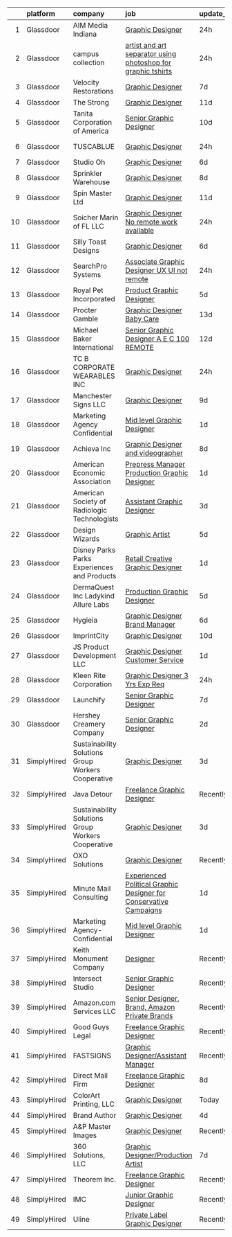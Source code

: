 

|    | platform    | company                                            | job                                                                                                                                                                                                                                                                                                                                                                                                                                                                                                                                                                                                                                                                                                                                                                                                                                                                                                                                                                                                                  | update_time   | location              |
|---:|:------------|:---------------------------------------------------|:---------------------------------------------------------------------------------------------------------------------------------------------------------------------------------------------------------------------------------------------------------------------------------------------------------------------------------------------------------------------------------------------------------------------------------------------------------------------------------------------------------------------------------------------------------------------------------------------------------------------------------------------------------------------------------------------------------------------------------------------------------------------------------------------------------------------------------------------------------------------------------------------------------------------------------------------------------------------------------------------------------------------|:--------------|:----------------------|
|  1 | Glassdoor   | AIM Media Indiana                                  | [Graphic Designer](https://www.glassdoor.com/partner/jobListing.htm?pos=123&ao=1110586&s=58&guid=000001823949deaba89831f020152eb9&src=GD_JOB_AD&t=SR&vt=w&ea=1&cs=1_332c82db&cb=1658818519098&jobListingId=1008027573218&cpc=98EC36F1896D89DA&jrtk=3-0-1g8skjnmeg2on801-1g8skjnn8ih67800-0b3412ce7c533489--6NYlbfkN0ABAuF8HT15LiRUEHlpXypgZkU7YtdmYNDPTRbj4pAEy3Kq1EKbAY4HjM7PnXH-5lqWwunrwPuuJ9F9IPe0amNA06WKkEa592SSeC40572MD0MVsGi35QrJlK9Pdd2cfhhHT0_nK3TfdO8nfVlEbiiMR2XNKgeelgE_lv6QToRhd2t-EHavBW9OTsfsu0A4JapT88yIoDptuBSgp0KgovzinltHVvqWYEDjMSnAJYDyuB0e96-DjJZPt4ksgpPRAgOoipLf-QxAiMiWce-AixyaU1JDSeObQ1OJyBuMEotqO67eaIla9AEkXfAJi6ty4F9z2GzEND0DkeTXph5MLS_2L94MUa5LZ_gyb86O16TOiNqOELfRC8DZC3-c6RLIK9_qT1Bbml3a9NrxEjnFLAtMRJf1IW4gCWxinFg4VlvXWFI9qkdLb2n-aDEB-f4YQIo9J1BUX4wrdK75cjCS_VKyO0jTKQNtnDk1fD0FdUCFCdMDO_vlM0SKqQOSlhFmkQnM_xh4CM_zwA%3D%3D)                                                                                                                                              | 24h           | Columbus, IN          |
|  2 | Glassdoor   | campus collection                                  | [artist and art separator using photoshop for graphic tshirts](https://www.glassdoor.com/partner/jobListing.htm?pos=125&ao=1110586&s=58&guid=000001823949deaba89831f020152eb9&src=GD_JOB_AD&t=SR&vt=w&ea=1&cs=1_664bd4f1&cb=1658818519099&jobListingId=1008028003637&cpc=82ABD2B5CEB98952&jrtk=3-0-1g8skjnmeg2on801-1g8skjnn8ih67800-d4018cb8967e7616--6NYlbfkN0D_KRozbKJx95I3LRYgbj09bqBDFeyQG4s8tCOB31p2DKR8OquZkFhYhr6JPNjHJxJXQ1nHWiNwZl0wvBNuGrht47-g3nLNPRRE3RiYdYVj_HHtjqeRQ5wTUEy6vBwOuqC9KdysNXeXV_TdME3z0Qcgsukj1z8Fn4wW69AHHFbK1u6jPXwXNnjLMMUeqU8_-6fqFzujJc-nc_VV6JYMFzkMlqzN9EOTW-xCGvSr6qMF5yaOdrTi6KmdHwEeqJwZVkwq2qRLaxWyCjDIKzBz4Vg61A42qAYfvGRcgK401AnupWBip2ss4Ju6QyGIj8e0Fpwp7fQo7cYqSmKeuB8mjtMDD7J6WkcyyszSbsD3LrrLmI05beF-eFoexmS3qsV3TuUNvNckLyo6JG5mQ1OV6MIoCOD4qHrtTemXXcF6i1JOX4EQFHtUo43_PQhzykRe0AvMR-W_VpWu3BpfF_BDbXivq8kgt2tRAFdLfN8ITbrZZe1W2L1XZ_aUg_C6CO66ZO1YFWuG5qpzwA%3D%3D)                                                                                                  | 24h           | Tuscaloosa, AL        |
|  3 | Glassdoor   | Velocity Restorations                              | [Graphic Designer](https://www.glassdoor.com/partner/jobListing.htm?pos=117&ao=1110586&s=58&guid=000001823949deaba89831f020152eb9&src=GD_JOB_AD&t=SR&vt=w&ea=1&cs=1_781d4e53&cb=1658818519097&jobListingId=1008013188084&cpc=70E6D4E49C80165A&jrtk=3-0-1g8skjnmeg2on801-1g8skjnn8ih67800-718879dd498138ae--6NYlbfkN0AN77IQYG4qNB0SF0w9dx5AeT6p643ab1gAjaH6HGqssSTiJOziOUFQx-rkxQ2Qw5ZqiSzp86OiE4exoQJyMO2XAhdwGS-oqOCs2Pc9WhbFBAFnax7egHdK2Ha3IMrKVKM9fone8Cqh9ipemaNtng3ZfSxjancQh_XMC3MbpMmbdAtvXX8pZwUythVfsb4jJZ9c8ZAbfFfZLH4r5xigsyv_qSlWLk8SpMjfJUDbsw3SltJlqT0R1JzCp1Asakw48UCd18jCove0RTT6GH7ihuS1UjdApflMNJ9_S3T7emr5g18lYknZm4eIBihE28W9fsNBWRlqxpxHaJbNc0nQAz_lX8C9wPvV9jJ9SYFuuNXwJwxVt272FIGj5w1RykZkbN87-WKQrqD5FFGloFa091jnCBVzDSvZtQZlvm48eVRG2rVDo0acj8rd2BSIr9_fF7OsyR5XqBLWzl4KpCcW3MFIMvZBC9yEQhThKQ_GPJywS4nl5_2qdBtT28wV5sAmDet2W9ZZR1TMgy4DJoET0E0t8qzY_nMk0amVOnQLHGN8U7nO9wvXOK-75nsJ47xACV8oO4uJ-NKtfr9SwQbchyx3JLvJ6bWvpHn-nT7S9S4urw%3D%3D)                                              | 7d            | Cantonment, FL        |
|  4 | Glassdoor   | The Strong                                         | [Graphic Designer](https://www.glassdoor.com/partner/jobListing.htm?pos=115&ao=1110586&s=58&guid=000001823949deaba89831f020152eb9&src=GD_JOB_AD&t=SR&vt=w&cs=1_06bb4653&cb=1658818519097&jobListingId=1008006418414&cpc=D7FE8E303655E3F3&jrtk=3-0-1g8skjnmeg2on801-1g8skjnn8ih67800-c010703067dc7c2d--6NYlbfkN0Ahws8kNGmOiLWgauuIziZMRXqfCHQUTTrt6W5dAUkkNd3GnTeS2Y2_3uk8UkBc7BTBSIDhSoQqZgL2YWkou6OS7YcwRvMGY1ZHffOHjBK6xHzvCb-RUwzA-v-NS8LY9EDZb3dEvN4asu_JlHuSWnfMhrJbs6xgvYPvB8pYG0fAIP4AxSi-ZVwJX9cWpEKtrbAkBOBPVJeuMESBLUi1KPP23gzZ7lF74sKQT8YlYCCAQoXFRQP_Gwv2oRwLKJDoKHnYF-nkF3tn_HsTY294_tExLZmRKGbnvwv0MMzR7Iua2TOJl8DBm5CvSaEz3yxrcs4o3uuxqVd_DAMPDdxDHjfgYtReYZfk9IU8Ql3_3_uoacub0zyBfRtXj00n6yZbp2et2t8A4Yyzgp-8b57pm52NxiMiBwObEQQe8WVxQAhO785KXsheObsOpYikb_vIBeJguwwdrtI-QvnlKVSIOttt17NT3A500H-N2Q_MULOjco96zFKM5kLkJz4Qiohizh7SE80mjYk5xqCk7hWQ_xVlzjXZtS6OszxHtRXjWh4Ov2g-amoC19IlhUr-Sx0Cdv85l9taBbJEFyeMVd9DqhBGOFoYP2jnwK2MvSgjjFAsKf4sPrUo4pOhjepbZFtDE2T62v-GOsLTVw%3D%3D)                   | 11d           | Rochester, NY         |
|  5 | Glassdoor   | Tanita Corporation of America                      | [Senior Graphic Designer](https://www.glassdoor.com/partner/jobListing.htm?pos=118&ao=1110586&s=58&guid=000001823949deaba89831f020152eb9&src=GD_JOB_AD&t=SR&vt=w&ea=1&cs=1_6541c246&cb=1658818519098&jobListingId=1008008662771&cpc=F2E91DB1AE7076E1&jrtk=3-0-1g8skjnmeg2on801-1g8skjnn8ih67800-674f40f1d29e67f4--6NYlbfkN0Br_TK8j6JaD-QQfsL_934P_c1Ne1AjIrIowKbeDvU6FvU_T-Wr6l-jQp8DOAZoETeOMK1Or8MCHwEqOvm0Ovvh-3yp3dcZtJP4vS22On_tYXEfKg1sb9_9FcQTQ2l3p4Oj_P9sIKoPYP_8Xgrqu91Gd0YQpYxIRsHYdGPLomAy3Ju-L_3yIF0TUmO0ryu2VDIN42laKlQMpmvh9Ue2XFtYQx_Cek_FC0Pe7MtFvkbqO9SO7H-eWFV8gb5s5P8TRcXc-Uuh4Vtuv93aU_fF7xgevHuiFvf26C9hQaQmXc_8s5bedgsFkCOlcUqXcTrANMNI6clNAM1K2owvn3BHx5vx1WZ9xQUwhUT7iyqeqFVLrxK_DyEQ-KbOI_rdggoujCVQXS3TJVpi-tvvXGcBrntaKXpttoSP3YjzCl43bb0NH4Z-s_OGUd7-SX7osSU0Pz1IU5Z8qmUZyJ9GffC7rvT29wOKtUyDFPHb6h9vDaaGzV7a-rwIZMry6jByLNpT9BqsDvXnE3K1YA%3D%3D)                                                                                                                                       | 10d           | Arlington Heights, IL |
|  6 | Glassdoor   | TUSCABLUE                                          | [Graphic Designer](https://www.glassdoor.com/partner/jobListing.htm?pos=114&ao=1110586&s=58&guid=000001823949deaba89831f020152eb9&src=GD_JOB_AD&t=SR&vt=w&ea=1&cs=1_fe73a498&cb=1658818519097&jobListingId=1008028100453&cpc=5F655C736EBE388B&jrtk=3-0-1g8skjnmeg2on801-1g8skjnn8ih67800-e5c06879951165c1--6NYlbfkN0D2hUNNunoiZqgpJB4pcYWTuT0L14x_nuacG0x2bQLbDLtOF_847klm6vJlpKRO5pcvk2pmwmCMzWQYi8MF0xRbp-kUg7Z6uLlk2nCLiMM7DKvzM4kcvkUFlEH2K9iQEIjhYNAQZtwjLBVjl4VlzvrEY3mhTgMaiKo5ZqqD8QnrJ8lfFKeSk5WLaw7cGe5eUh6DvXco4VmAY9P0ss7Tw8I8c4S_gCTRPKXVdxeI0StWoBghf2ifea-3vaC7o4Pm_DOHuRPAtolMVxbQggJIQNr2vWPp-oOlvg5XzllzbSMPW9nmYs5kzmyUvqm91ttDAlu-VbZRKngr87U9z7zJBiLeS-Ni1EFDExcObS6PAPT_5gSVkpU4FWJTUD2wgkajSpGa6jDKlEi49Bwkct1LkvBEoFEd8lzJE1jdm0BYR-2mV0Ou1n0xUkKVhzjfEVcY0M48FnWRhnpyYx-TYAU5y_Mwuhcd5NqFGP9RD8zZpPpdANfcLQmdtGMC-b5tylGrjHXz9G5X55ZIRg%3D%3D)                                                                                                                                              | 24h           | Tuscaloosa, AL        |
|  7 | Glassdoor   | Studio Oh                                          | [Graphic Designer](https://www.glassdoor.com/partner/jobListing.htm?pos=120&ao=1110586&s=58&guid=000001823949deaba89831f020152eb9&src=GD_JOB_AD&t=SR&vt=w&ea=1&cs=1_c7c9978f&cb=1658818519098&jobListingId=1008014763391&cpc=1CBFC3E34E2A31FF&jrtk=3-0-1g8skjnmeg2on801-1g8skjnn8ih67800-7f0a677e82384868--6NYlbfkN0AmLabXY7J6JPiiqr1lOxmFtP62cZVRFrUdLjQL4b-L8eQ7-McrdDuV3YRHJQOTQk174tc6JZEMj2QpUGftsfAO7GUij31hKg4Y7oKky-_lDOoRkdpghXACcRguC49d5mjaQVJDqGUQpRQ0YIExfbvSeERIUriCtVpel_zEhXiVTzm-3quUxj78ttm5LKc3vcihe28GXx0KseQn404ZFFfhaw3iz91GCeNVnpdIiNiOHEuu5Mm6XXhROUok42JWCh-N-8vmaWVSnmlYn9px8r0QOgFCiAd_XUFK0WfZcaDFZ5DyoUNi8_gqObCSFXtwdxXachBg3q4ZZDbUqxjWPEVsSpsmVLuO6bZ54BmPU8yGCqa2rNjsGouXYOL1D7mEcvJomOR5hwt0TtDkYzaUBLdnIyeO0l2jUB_s3rBvyPoaUklX5ZkDQvPW-lDPouYiXyy2FHoEMUM6iyZQEqqutw5WkUYqZxPL9-i4M7DmJuLtfTa5xWsIwdHx)                                                                                                                                                                          | 6d            | Irvine, CA            |
|  8 | Glassdoor   | Sprinkler Warehouse                                | [Graphic Designer](https://www.glassdoor.com/partner/jobListing.htm?pos=107&ao=1110586&s=58&guid=000001823949deaba89831f020152eb9&src=GD_JOB_AD&t=SR&vt=w&ea=1&cs=1_bee2c9d4&cb=1658818519096&jobListingId=1008010941038&cpc=B27F49C9D64D6F84&jrtk=3-0-1g8skjnmeg2on801-1g8skjnn8ih67800-8b527e633cb0915f--6NYlbfkN0DWtRa9NJfjQIs4MWRRqD4F41esfMsK79cV24t80VXfzUK_fEmIZn_-szxaf-52mC8KHqwXO1hLyco80HzwDS7Ax5czDvzm9Z1OEmr5tymsWLMS40qj4iYIuPdY5l0bZeVYrBOUL0vQ9zu0aaikd172KMykq6MmtmTml-DihTZy7dwjCrDt2O1buDl-iDRUNBIlfZnIQcFynVy4ahvvnxU_lQCEf_nWdn5yWk98XrfXdVIv-XhHtipKaG2gop9ZY-SZlBZRCfHuT9MXJnsrPw-F2HS8RSngPxF9KDZAIKGhv_31FYN_YwFQpMytS_mz6GVDDrOrxNXXUG1MAeBxgFfQ9w57wZL5NInX3TKIa2KjCFb-rDcBsm8s2oXjCpy7KpUrKb1PaptcXAuBXsnyGdccn4DglOPIBN_0AnlR1irwx83tkjjM9YaweB1hcQyTjkJttIon2w20Lix-gs001z5rIMHxm2Vs2vPtjS5FOGKf0QYAWMFxNzdCP43ZpWtmbwA%3D)                                                                                                                                                            | 8d            | Houston, TX           |
|  9 | Glassdoor   | Spin Master Ltd                                    | [Graphic Designer](https://www.glassdoor.com/partner/jobListing.htm?pos=101&ao=1110586&s=58&guid=000001823949deaba89831f020152eb9&src=GD_JOB_AD&t=SR&vt=w&cs=1_769eb528&cb=1658818519094&jobListingId=1008006194441&cpc=AD83F33F617EC596&jrtk=3-0-1g8skjnmeg2on801-1g8skjnn8ih67800-89f725ba411851a2--6NYlbfkN0BvH3A8keRzMSHNNzpo8GRtlYiokHfs7hRv1iTbqYJ_v3EUQjdtkMnPMFLtVYawuvURRB5lOsxemCJH8Wi1_kXTK54QZo0iJrly-0b7w83BQ_iviPIAJaZWw5KoUGuYM0CbHyyBaYeu5Czi1Q2-Ewp0CCpdF07W0apBDOLdTF2YLCoae4RwDvDY7-eJ3XPCuYVEuF1Ww6jpTXafAQrovMEQNLL-M6iNbmJmeOzA_SLM2t3ODZNZ1puErh_TsdSyAVDKltrDP3O_E8udiFCaCwZiED3BLRjPysu_1oqrOx0Ar59Ld_1lSwz9kbH02N7tf7QmW4r8jnEDd6KlxpFIBn7HKdeaBSmAIg3DMLViZt4Fo4LTSp79pr_CFCmauaVwEiMmzDXIEN87X6s4I88iP782_EZqp4KFqY9QLaw8SxQvdjAzoPO4IRKtLC2n1bdXt0MAH9Qw64n8zryKLuOrTXo_P7Ov7gmK_Xy4gowK2LyGdC0uzi8WsYiqGqvcOnxAo8DJiPXaceebx8Qmyqq_n38poeU7_9H6ttbnnDkn0XQhWIkhb34EJGqeJ06P3LCyN49tfYvbKcAFzBvKC-S6RPPAIWzXFtSDvaDpPaQAX85crdOkVQFyRIzZQlrqtvLKfC6ygJavDDoK8AQ9JItUJ0ZADbitOrc9uBE%3D) | 11d           | New York, NY          |
| 10 | Glassdoor   | Soicher Marin of FL  LLC                           | [Graphic Designer  No remote work available ](https://www.glassdoor.com/partner/jobListing.htm?pos=116&ao=1110586&s=58&guid=000001823949deaba89831f020152eb9&src=GD_JOB_AD&t=SR&vt=w&ea=1&cs=1_421118d9&cb=1658818519097&jobListingId=1008028394298&cpc=87034903B3AB482B&jrtk=3-0-1g8skjnmeg2on801-1g8skjnn8ih67800-d57826b93183f45f--6NYlbfkN0CQJhSYVfaOjZRjFidUvE2uspgRp7J9njsXAxidIJ3FLN0C2OJjFyc9qktwYrUJLF70lyxgnDlep5zibDOTOZnxJLNUqecRdrQNexVQdh_7wY3wwDpt3YLHEG4NOKuKKT2SabITMBDQor6drkNYRrXA6Clw28e_Ai3q-ImX-MB9I23gSK1WDGImJKeoWlmmtWAfjBbcz-TyY3wXYNhhqvd6fqdtSSQMXULHxhVL2sBV31KW8V-Lcrsa_EhEfUZCLMKBp5zC7a37taggC66Mvk-r-7l7x3y3FMW_u5Y6Tksqj0ubVBpCZwthknGJ4XhKTxeBRAVxoHcFelSgDRi1eqUFExNFK9VziPz2XMq7Ga9mTh2Q1ow3jMMBpeIZ4LupI-Hu2epkNKvM6_C76RfOg3xZUEd1BeMSlID0Arh9595T6IaWuZ3LgjU7WWn9TEvPgwL4wMEZNIjQz4CS1BRs_7fFWSUsH3SQ-nji4kGt961CbRosorPmERxBGQfMvpcSlRf-bxyVShoBgA%3D%3D)                                                                                                                   | 24h           | Bradenton, FL         |
| 11 | Glassdoor   | Silly Toast Designs                                | [Graphic Designer](https://www.glassdoor.com/partner/jobListing.htm?pos=119&ao=1110586&s=58&guid=000001823949deaba89831f020152eb9&src=GD_JOB_AD&t=SR&vt=w&ea=1&cs=1_552d9423&cb=1658818519098&jobListingId=1008015411905&cpc=D39918EEEC7506B0&jrtk=3-0-1g8skjnmeg2on801-1g8skjnn8ih67800-1b0564d68a60201e--6NYlbfkN0DsBOlmEAMqZtav1V1WKZO3RUElpafjggtWvxyDQ3xFSifppBEtoJtm6FCYdyZC9TlDb7PYDUWT3YIIDYZjVBRtRs5PMjFfL4cR-lX7zPCxF5bLabKD9i12CiMN-BKsqG0TKTj1yUrtgrtLwi0Fcio0bcp5Hw3JpkO09jqur2GcBGHnj8Suu-dn8SvsopDbOn14K6Xlw2XkC1a4-DHbKelzO2-6wn4Y9en7q-YfUYtnpm5khxJicm-Qm14BAkZ9J6_QQuFB6IdUwSOJdpG9A7EAC7sjefDtIcHXL0GmGw91zHWbHIXyLj1PmPWqBFEYUiP6fKhSNMesh6220xkEcgifpiPZUmLVkjTC1pS2ig1aFHwKrcpewQPVifi_ddZQ78D7y5p7JAxk7x15reF6rjC3bw7UZOUj0qyWVdpX_CHu46neoFGmefRYob21C3IA72whbA6RQdX6QJ6Xf0a4lXSwVapcjDvFrQXAVRhls5y_eSe9A4MdDu4iBanrH9qxJyY%3D)                                                                                                                                                            | 6d            | Greenville, WI        |
| 12 | Glassdoor   | SearchPro Systems                                  | [Associate Graphic Designer UX   UI  not remote ](https://www.glassdoor.com/partner/jobListing.htm?pos=110&ao=1110586&s=58&guid=000001823949deaba89831f020152eb9&src=GD_JOB_AD&t=SR&vt=w&ea=1&cs=1_051282c5&cb=1658818519096&jobListingId=1008028720009&cpc=2BB1DA37F6D80771&jrtk=3-0-1g8skjnmeg2on801-1g8skjnn8ih67800-94a861cca04ca9d6--6NYlbfkN0BywnJtgUhyVrzYrR77rHNUdIT9u5yxXZbdgWBt5g5sCBSi88cBpHMe14fJxK9MYazYBjrgvfcBlD-oHDBtjJSvrxTKz4447gedthALRir3b8gluGe6vLqdyHcA7c_DKs0c7p7qtPj11iuNKqwMH5Q2N6GsagBD2wt4uaIWo2RCD5YKU8Cox8VFSrLJ7pmpD7f8e_P33O2SBURmFlhxLiSvQy7T27BMbFlTMifSAvrSDkSPsje1PJ3FTGLmhDtQ2dfsVmryHN9o1oxjDq7hWB3hupGn-RmcyK28zQ_MC38H64zQ_n0QOqIR5-cI2-Z_arjG-Nck7dHaL_kBcdB4fbkSrGpqc_zxEk2-7Sr3jnhQoztNwPCrv-qkvvzTr2p9kGbLMqPprOYViuZL5tizXbn0-QY5opDRGyIg27r_dRFLccUEL1jqJA8KWtmpEI4wlB-0m0p4ySnKdd_xQrU6FeGS8W-uUDCwZ6GApvhDqcmAO05oa5sDQbcf5GxI49MrJswunBx0ndH-eUUHVMAiUf_n)                                                                                                           | 24h           | Nashua, NH            |
| 13 | Glassdoor   | Royal Pet Incorporated                             | [Product   Graphic Designer](https://www.glassdoor.com/partner/jobListing.htm?pos=121&ao=1110586&s=58&guid=000001823949deaba89831f020152eb9&src=GD_JOB_AD&t=SR&vt=w&ea=1&cs=1_26a697d8&cb=1658818519098&jobListingId=1008017249555&cpc=D24EE3D704DEE7AC&jrtk=3-0-1g8skjnmeg2on801-1g8skjnn8ih67800-15276c46dba5b718--6NYlbfkN0D0ZqxdZg2TwcIemQ4yr89eGinLCR7bn2QHXosobzuZIHndTq0DHpIG9qUZW2MXIn0pRvJ1kp0T4u8c-JJuz8rqbdKpNehGxzsVdwbCF8rU45XFo4Motd4zt1jh-wgwDW47wi--9YW8xfvbyyMV-U_Z87jHXm6DdaZrg22m1naCSqmKHhodu8VXvcKtUFFOCaCz9nohv1YurYqqwuAu4XAcsC37mvRJ8vfowyOYLeFKTcks-wBgVUCL80baDFNHVsoBsyw_-LRlR8TFxVwnKzcPDq31J_7kr6FkFTfIcQJ8xfoDl5u9OwngBQ3bp1ABEWbOFSKDBSwsxHRl0JUjgm5kS-dW1d_2JZuN5sdlVnchlttTUSzLRkx0bIBtWlXHIg4cqGj2259tNatLGAQfeSVIH1HCwDmwisgA3GHEcZtOn_H3R2ehBXaBSq9wXR0s0FtdcF_LgdJev2DQ45Sz6k1_yAmWgdj0_pTz7aXNEpgeiDLvUsaoigS756ctXayPmBrM5C4qCSbDJQ%3D%3D)                                                                                                                                    | 5d            | Hastings, MN          |
| 14 | Glassdoor   | Procter   Gamble                                   | [Graphic Designer   Baby Care](https://www.glassdoor.com/partner/jobListing.htm?pos=129&ao=1110586&s=58&guid=000001823949deaba89831f020152eb9&src=GD_JOB_AD&t=SR&vt=w&cs=1_17361798&cb=1658818519099&jobListingId=1007999872401&cpc=F0881FB4B112A732&jrtk=3-0-1g8skjnmeg2on801-1g8skjnn8ih67800-5f90544a953fee94--6NYlbfkN0B33zOFN8GLzgQsRxgvJtNYlcIUZ-r8_DOeeUSief12Qz55-o9dfT9UdE9sGCjMKqC_S2hf9v2i5E1YDgbxkLYuCwXFQpFHZDuULismFLY1BMfCMd-GYSNomb5Chz8T6iLNjj44dnBnObwwxx_WtCP97GMRLrbWct0Dzg9BRf2bybyuWPBkKxP7A-oQjVluWkeuY5MIFigNkVXM3Sa5cG1y1y6JK2yRMMdYIBceOsY6gmwP06zIhZ-AhuIN2F_wqAFH7gkJCz0bJJAPm_w2onkh0shAE7Jow2fwIZJJomQwubs8lYXggPAH4fIrDHCgnUDf4fZilLcfbqzKFr-vn2tFye1nHOCdSbSgMhU-viFYGmX8tUM_oI3N41ZSrtnivwpQS--E-L19uydEpApZfUtFELt42IMXKhwJ-OBDDEB_L9AsbHU-N8waJbDLJioZ5_1bzTNz1iFXymyxAkqJSxDhIbH6gPqJoCZGgaVLWgthTkW9-KSzgArsHhONNF3LMzW7faEG8IvPa3gYVNI3kD4CLQtRVFrxQ9-lvGqhFD798A%3D%3D)                                                                                                       | 13d           | Cincinnati, OH        |
| 15 | Glassdoor   | Michael Baker International                        | [Senior Graphic Designer   A E C   100  REMOTE](https://www.glassdoor.com/partner/jobListing.htm?pos=111&ao=1110586&s=58&guid=000001823949deaba89831f020152eb9&src=GD_JOB_AD&t=SR&vt=w&cs=1_54bc023a&cb=1658818519096&jobListingId=1008003647290&cpc=18C9CE28155C17C5&jrtk=3-0-1g8skjnmeg2on801-1g8skjnn8ih67800-fe1c8db2364e4908--6NYlbfkN0Bw6-PCJRpRXGAWvRKjRGO12LLkIPLF8Mel29qcmNmjc051Zg1Fu4MVlztxQQQgvSO0mu882ydATROMRq3nK6p594UDNxCN2h3MVWR62BZ1eKVqsk8te5xY6a_fqJprPSnWNCe80mmwmlxLAE5fLxpkG5L1f4qFXUWS4f86M4Q0pgDMJqTl43yrHHWfBYfQ1iQvYWZJFMYrKqIPCjxhJNlq6YDxnRehPQF-fUw52EeS14542oiVUI0J74ZmYA7EEbJ1GJHkyrnA5MzUswbot1CrSo-vRObq6zrQh3640JzKBavuawLjEv30cwOe7BXztFVFJ8vYfuSogLWzwbNZJEpUT-jYnjnS6PdA50iC_ymFLGi5WiMuvf1U78261-smWy8ouaDedd_Du0zgt0WIZhihLzGlBYo3v-nx8Vb-6KrLaq7r_Rpg54NbkMEtA7fXC8OBFnIWZI6waYrkjPCpOcXP2lNTVFn0fc-HFcLgX5-B-UpYtEc6vtBbionsZFSlKLuu8iwPB9tSzjo5i4PpqXx6)                                                                                                                  | 12d           | Los Angeles, CA       |
| 16 | Glassdoor   | TC B CORPORATE WEARABLES  INC                      | [Graphic Designer](https://www.glassdoor.com/partner/jobListing.htm?pos=113&ao=1110586&s=58&guid=000001823949deaba89831f020152eb9&src=GD_JOB_AD&t=SR&vt=w&ea=1&cs=1_0d426fdb&cb=1658818519097&jobListingId=1008028505399&cpc=DFCAFF9DFE7B86C3&jrtk=3-0-1g8skjnmeg2on801-1g8skjnn8ih67800-6b865a7edb9a67d1--6NYlbfkN0AY4guaBc_odNxnJHTncvfwFu86WvDwtbc_K-gSZc1x5K7wdWHYCJnRVcwMbk5MNrrguujG-Zi4-Xtt8C0Bl_VwzQINPiZaKYyos68l64hhMY7hzpzSvDL02nOTtDUZpjpLq_HZs9tC9kJnlBrVYn8q7MUiN9n1uqi6k1lZ88pWXlJ272tEDkk_vVS1VXmQEqBllIGU2HdollriV13qMBp000oAKQPPSjykuhim5D3Mceu5YfxTNJA9Nwths4d7fA4FCH1CC52WV4HJIP1MObqFh3gnSY7GOSAkr1xlgkY0HX5H8pir5tYX-tgXgFfsDbi8fo7Pia-Fq6-DgYWi0zqqbMRp_qfm0ZR7RT63BcpgNjD6TBSuvbul5_V2xxPkr48VfkqXFC1UlH6gObwNA4hkYBYXNalzZOF2xlL12DQN6JjyUyjfNKjbKzT3MKkDLnlYu8zbinydpJvaFq6G-A72R_h6FWFTfJi-c0hr5lg7l3PFWYZVkhTnO01Q7tRyqFOLsXLDeQU4pw%3D%3D)                                                                                                                                              | 24h           | Perry, IA             |
| 17 | Glassdoor   | Manchester Signs  LLC                              | [Graphic Designer](https://www.glassdoor.com/partner/jobListing.htm?pos=108&ao=1110586&s=58&guid=000001823949deaba89831f020152eb9&src=GD_JOB_AD&t=SR&vt=w&ea=1&cs=1_e2a7eca4&cb=1658818519096&jobListingId=1008009830033&cpc=B6E9EE473EF69035&jrtk=3-0-1g8skjnmeg2on801-1g8skjnn8ih67800-a971d59d8c453ec2--6NYlbfkN0AtR68e5gWpPxoovZgA7Udo-dcymoK0NpHFMpIgh7LYz1VY5fzotQ-fS9bC3IBKU90vyXBnCKn0CleKfqM7x7_8fwaqrMciLISt5bdizUGABiyYh41-uNZtUyAJwM422MHaLdYwyoxnGc2O-nxvo6WsvriTnft4iwkjeD-56X7lLnAhmlLJdxgEuRiPQSOIhdEklwl_a2MI1_laxywQPSKQqz9ey2qcQqzC21M5lbajbTErsNO70EQFbc6J1ljH6eheoN0Ng7y0CTFbYDm0wHX4meQkF9SyRXUnwyUA7hyoHQokbKVodusiHxzXGh1L18B7dow7PUms-YtBjMVrWFsFg34H-I-KwUuWf-JU1o_-3A2IbcwkyKOYMLfMf7SpGDtG_j3tK_vUbmN64ZqSK-SRUyN-CyIM1L2eiJzZt-AU0sFbJk_PhPuWF3Jk8IkKf_bJcKhnP3BHViIH3_1RX1cY9MmE1xeiG2bWOQai1i4hT7bTs83qaUr-4tlajFf_XZg%3D)                                                                                                                                                            | 9d            | Manchester, IA        |
| 18 | Glassdoor   | Marketing Agency  Confidential                     | [Mid level Graphic Designer](https://www.glassdoor.com/partner/jobListing.htm?pos=103&ao=1110586&s=58&guid=000001823949deaba89831f020152eb9&src=GD_JOB_AD&t=SR&vt=w&ea=1&cs=1_ddba5567&cb=1658818519095&jobListingId=1008026387659&cpc=C891152315FA1AD8&jrtk=3-0-1g8skjnmeg2on801-1g8skjnn8ih67800-92f3c6bcbfc92eb1--6NYlbfkN0BJkacNSbWBiLz2dTxLumIye4334mUl-jT8C5A-U4V6cKiR9FX_euzTB3h5o3Hh8d3-iemvNn-RU2RDknK48BiQOVIG8fyFeemObICDNt_1Snc7zD9i0WgyNGhEXtzqW2ZNnGSZ8y4TdBTSAM5ut-BDKtPmH6GJQg8It5wgHd1f4WebT4eB62OM1PVKPsubeWa4GY64Cvs15XpJ6KkOXV4fdhwv5GQJsjp9NIoKF-buZjr0lcW11tTa6RcZWC9CnJUJ0SLJv2vLj0-9dC-FoM-JOMj9geUZm4t_h56PXnRmISU7veked9yDW65qFAK-NDCdQ7BssUypJtWyNy4REnxfccjLoi6vx4x1bIwqG_5nJsjq30oAOvlYusfP9cMygih-QxJr_w1fodWU0LtPYXHuUrSefTiA-7SByt2Cb5bdgxqM4N4whLrpp5cSuCYsho8NhLMrU9OeknsMmn38JVdsBdCrOSCSTdYPCeTiKBecLtjmpsWE0149ZfbndiDB_EgM6EUpTivRAQ%3D%3D)                                                                                                                                    | 1d            | Remote                |
| 19 | Glassdoor   | Achieva Inc                                        | [Graphic Designer and videographer](https://www.glassdoor.com/partner/jobListing.htm?pos=102&ao=1110586&s=58&guid=000001823949deaba89831f020152eb9&src=GD_JOB_AD&t=SR&vt=w&ea=1&cs=1_97d8ac1a&cb=1658818519095&jobListingId=1008010083874&cpc=F9191C8EA77A3907&jrtk=3-0-1g8skjnmeg2on801-1g8skjnn8ih67800-f49dc6e090ed2f11--6NYlbfkN0BHIfC1zsKGIu0R3teaIu8liT7fbRNLaQeDQfcPJweUK9FtGyWMTNeDjoxkilDbu5zBdGeb3fqnN8586vbmC2CQdjzn3caH0loGinLb5x3XVlhIr3dFrQB6sXPUZGJ4GtCDIXngOMeuVa7mtPuzfnrV9aB-r4n1cwGBI7x6q3Zvvk5C5DXlo0KMN_zatB6ht252HBRD_oaAYNKmL2xhncZJjI3j-UacWoZd23JD3lp1anvV1_A6ZVS63qa1PbjBxljWsUfVFZopKWFLHDreR-1UeB_uN9cskIwdlnLcFL7R2Np0SpVlmxkPDx6_CgMYGuSnamGdRNMP9Yti-AYrNwhJZll4H93g2vaKCvtOTYS-8HmYdWpwkpZ74P12Gpb52q7_7Di_NvmuKTAfN3NtfpH4zUy-CwYD5B4EHwONnTHwnfcjbDY_MEsXNPHy-xD78GPxJy1-qirE2PjNElGLlGSHhY2Yb7fxA0q12RpV93eWO9meJFJrayPPa-YbusyRB1_CddgIdL0FNSU7WC8qb5-v)                                                                                                                         | 8d            | Atlanta, IN           |
| 20 | Glassdoor   | American Economic Association                      | [Prepress Manager Production Graphic Designer](https://www.glassdoor.com/partner/jobListing.htm?pos=130&ao=1110586&s=58&guid=000001823949deaba89831f020152eb9&src=GD_JOB_AD&t=SR&vt=w&ea=1&cs=1_a7cbdf0f&cb=1658818519099&jobListingId=1008025232557&cpc=7F925F5888094D6A&jrtk=3-0-1g8skjnmeg2on801-1g8skjnn8ih67800-ed7ec20c80b8306c--6NYlbfkN0Bzkuy17zoNwKMVjyusHhR7JNYo3SmelKzW8jp1Pa4Tk0S1mKZ-8FqdMNa4zDU7OY8ovsNc5r5rM_Q-6ZyIspAZJ1xxF1hz2LCCvuTxAFLqsOK2qmQFSfsV_gxZvMS_f79YBzawKqPN102LRIhBG-mlOSoT6evMin9SUfunx2La9kaNslqVE3RX4tB7ksM_dMRtUPKfTyKB0iW_JP4izc08UPzfoWw3yUl2jh1BXpDrQRX4fXoy8BR6gu_mBf54FxZDiY7F--E39ql5iGdyMDAGA7trPaSWWTx7WNSFX21SAE4r_8hWUtjnr5hIzzKUkBPOp8604Z3EsYd2RE0eENoyp__dLbU_vNC9cvx50WDGnhwNk_gWAMZQ6TLlUAPrNVL8l7uuISZWXn2v3akoLLCF22hIWv8GE2F6l_F6aLIT97G5gQYtT1vzDTUynnuVQ7dCNJLFayvVWLGw5CppUy_D1Zl6LsSrG_VrmuBvlHlrx68K6pHyi8F80kpm0jZPvnkSkOtPqUK6c_gBYQ2E3ve0TqVR1Z0hc8c%3D)                                                                                                | 1d            | Pittsburgh, PA        |
| 21 | Glassdoor   | American Society of Radiologic Technologists       | [Assistant Graphic Designer](https://www.glassdoor.com/partner/jobListing.htm?pos=109&ao=1110586&s=58&guid=000001823949deaba89831f020152eb9&src=GD_JOB_AD&t=SR&vt=w&ea=1&cs=1_d718dabc&cb=1658818519096&jobListingId=1008023483586&cpc=22ABB673398E21F3&jrtk=3-0-1g8skjnmeg2on801-1g8skjnn8ih67800-db369ec28d4490c8--6NYlbfkN0DhKnTXE3X-Z3alnuZ5vr5IqMwopOp44gIsw0Xe6fXLvUAOVPUpriGuGVQ66ftvC7KPMXPaQx96Lb6wbWKv6ditIwN37xyOZVhKDcaIsz2A4uTphEku8PEqiMrhh_uBkMqeXIv42iubvaVrnA99or63_8H1rWvdDgSRj042mt0NbRAANDk6zXMFQDwfOncer-StaQ-d_p1MeUj42iO4OEuqdvlZ4r8jWs4fR25AwEdjDJthM9AyF66MXt4hYVwL-gUtffzaBVcbdUxRTXGhMb_-V5ReykUBHp6lZ14yhn-28P_7sIVEuGqHgBE6cFSJJTqToriRVVDgDGB-U8R5H4rGLr40wFqXNHILzgTn7Fb9lNUL0mB-OO4BvuQ4t2R4fb8K-HKDkQL8x_b6zKhThPaN_Ak6kdGh_0_wH_njS-0yF4izvIGMAZzvm0Ji-sFLeCwdCpR3aKVJsXRx574o06NsnDtWPIJxBdgLf8p53vR6M8tocqrQNuA_DIAOnhmCVBXIHOs2PHB4Wg%3D%3D)                                                                                                                                    | 3d            | Albuquerque, NM       |
| 22 | Glassdoor   | Design Wizards                                     | [Graphic Artist](https://www.glassdoor.com/partner/jobListing.htm?pos=106&ao=1110586&s=58&guid=000001823949deaba89831f020152eb9&src=GD_JOB_AD&t=SR&vt=w&ea=1&cs=1_d1fa1bc9&cb=1658818519095&jobListingId=1008017082881&cpc=FFA5D6A8ACF56659&jrtk=3-0-1g8skjnmeg2on801-1g8skjnn8ih67800-5eb5afee997f4bd1--6NYlbfkN0DKot2GdX7aLCFVIdqBi8rCD-Ilo8fI34K9l7wd0hZbrS9lgiZmjPSEcxvrasLmPAURG-fb2A8HE9gWVsdwDIgwWgHOoBueZQzj8lYreGBxaOZuSk-fdUt31a35qAgWOrPI6Yy4sHIWhMF0sbtjGsFyTqnx3F06HuGaU2z6CpPgGyvrLVNGl7D-QV0UFeN3z8oHsRLq3gXJaDzQrZ-Rje64ljHRAnJWsu8omMP-iYvQXjMZeKigmwnxKwln1NMvr2XktzNrFFN-0EtaAlWqaQ6DttJl1oaSNpfSRxe7qtP-eh_0-2ZzZhxZvK-bGDmQ-hAPOwwkf59WEDZThAAgQRPj_2eBrKKumBmXQ2ctbxRwgkVgBQeQFv1bHNzG7MDej6d46G4qNP0xuT9H98RRWcAMn0KEliLE1nDrSn7VWTq7K4hc57bLq1ahNNIAzrqH-s9kmaKCimT60RQGi0pC55IPvqV6hHPL3dqUet-TgqfUVgIq78LbXFEzq-NofVLGCpk%3D)                                                                                                                                                              | 5d            | Bismarck, ND          |
| 23 | Glassdoor   | Disney Parks Parks  Experiences and Products       | [Retail Creative Graphic Designer](https://www.glassdoor.com/partner/jobListing.htm?pos=126&ao=1110586&s=58&guid=000001823949deaba89831f020152eb9&src=GD_JOB_AD&t=SR&vt=w&cs=1_d89924c1&cb=1658818519098&jobListingId=1008026160706&cpc=6FC5BA77C9A4CD78&jrtk=3-0-1g8skjnmeg2on801-1g8skjnn8ih67800-5c475e97e3795ad0--6NYlbfkN0DAFTyt7pbDCC2JPO79CSdi1dIb81yjczP5qsKcZIxgiRd1qisRd4re16D_VG3-wzV7X_MLUooKAdHbdFSVerFmFqu74uQsFRq5Ey0v6HK2QvKjvlF8u7YlzEjEdGTy0HnDaQ5QVunqSwMCG1Dz35_6tav1kGtmE3zUxVezIjBqK_ys3oFL8Ym53lNNRUIaFOEtNMscTxkAFWk8Lp_KrnCbj2YtHJvBJ4ERVfKAzqGPDrxt0jTqJ0P0hsXbkaeOGxqDf8i3ZFYHDDxJKlsyaSITrXEzXK9ORa9hIR8s_hPjLfy_UUZ7_Jln1FW3rWi_SfKFDEZg9XxFSqacnLLJDhxfWtAXhTMsWHkpmlBxZ1g6YkpB3NpRpSoYvDunDme3gRVH75dRAZdGj402FMGDQV4gUZrjAVaa2CYIDWFpiEYkK5U_ogIAFirs5Ri-gEmXXlM%3D)                                                                                                                                                                                                                 | 1d            | Los Angeles, CA       |
| 24 | Glassdoor   | DermaQuest  Inc   Ladykind   Allure Labs           | [Production  Graphic Designer](https://www.glassdoor.com/partner/jobListing.htm?pos=112&ao=1110586&s=58&guid=000001823949deaba89831f020152eb9&src=GD_JOB_AD&t=SR&vt=w&ea=1&cs=1_69191b04&cb=1658818519097&jobListingId=1008017239375&cpc=B570179B49F70162&jrtk=3-0-1g8skjnmeg2on801-1g8skjnn8ih67800-c7a59f1944f3bb6a--6NYlbfkN0D0ZqxdZg2TwcIemQ4yr89eGinLCR7bn2QHXosobzuZIHndTq0DHpIGa8m-6p8Gf6K7PWM0URobNBc-gi4vvVmqVZL9UFMlPFq7EqZBTck9cJHca-a1DPInrlpWB_rno-60h1vT2PTvv4Kpy47Xxi93V_8oVdffDHgm1LvosrrooqiI0xOTEaZ8SGxIV-_zuk67h1jADYWKIxqzN_NAqcTokSKY0mvRAX9k4WgnU02rvFj0lTW-v3Av2pcoMF59h5RqfSYgkSzJ3pCM6XOtRKmMdn2Ni2rkJaFpzzOVS_Nt3ncr_ygYmR9jXMn2E9LlYtV9ba1E1tQZrkv64SZ-3FctxJJzsWl4MnvPQz6KcFHTrQBeXYtrikSZj6IQWgLbrLJmCZxlR5aGoN9Siu8WhxF92B7N6Dh1VppJs8LZwUSztayOJdTAsq0vRyyhNQoWEj4JSeuf1_EIVWZOiDiTr49xmplW0JMeuI9W7ZfgE2pbB33YMMnDfRcfwxqiycw3-ypnHsf56kuGxQ%3D%3D)                                                                                                                                  | 5d            | Hayward, CA           |
| 25 | Glassdoor   | Hygieia                                            | [Graphic Designer Brand Manager](https://www.glassdoor.com/partner/jobListing.htm?pos=127&ao=1110586&s=58&guid=000001823949deaba89831f020152eb9&src=GD_JOB_AD&t=SR&vt=w&ea=1&cs=1_4e5ca4f7&cb=1658818519099&jobListingId=1008014985201&cpc=281FE6ECBEE2538F&jrtk=3-0-1g8skjnmeg2on801-1g8skjnn8ih67800-c1d1aa16303670bf--6NYlbfkN0BHIfC1zsKGIu0R3teaIu8liT7fbRNLaQeDQfcPJweUK9FtGyWMTNeD6titxxg6456FtE5pc_x6yaitHbu6IMXMuVO1wHWGaeDpdjeneTkdJ8ufZfy0KJLzPy2TyIaY0XfviMMBnIcngvZ0738bBNByVU7KQ7t_BwmlnL_-_K5Yocrxaqcq4CEtiX8n54cZTOHB0EHfz157YWPUhGBIyQNrrbqvBPT3VIYqzY4TQ3zGVSS9VKy5HM0BZ4z04G-2TOYSkPAHAD00n3fs-kJiXvQGeMNpOOTZax0wib1Ry6mJpTugWdwaePxaQ_C3U7fCl4qAZrgBvjSs7-u5j0hS_u2j_Zo8FHntKHXcgO_YULQcOrvSfKRIxpMDhgAKAljhN59MiIPyXQZtm6h8bUhnWTh0pBrZDOa8SJJB4CvWp5O5Shaxq_YP6oLiJ5g8FT01uhUr51S_sNaLt0iR6v5Z0-N0Z26SYsIkZdzoEj2IdCaa0ESxYf4tvGQSk6Wme_bErGnGNX9dz5dReQ%3D%3D)                                                                                                                                | 6d            | Livonia, MI           |
| 26 | Glassdoor   | ImprintCity                                        | [Graphic Designer](https://www.glassdoor.com/partner/jobListing.htm?pos=105&ao=1110586&s=58&guid=000001823949deaba89831f020152eb9&src=GD_JOB_AD&t=SR&vt=w&ea=1&cs=1_0f3a540a&cb=1658818519095&jobListingId=1008008239786&cpc=297CB4EAB7D64A33&jrtk=3-0-1g8skjnmeg2on801-1g8skjnn8ih67800-7ea1ba4286dd2615--6NYlbfkN0CtVbCdb7HNiGK-j12DyON91kalj8bUwhHK1hrWClSkaSyd9sOLDTHuiVDBxyqa3gCCeipHwdQoH-fiSLvy30YP4NvFIVRBnabdvxx04vo4QzgBaG6FIV5tX0akNf1Jnrk23lMyTBSioAlpfi2ZweB4PcCBKFh_CH7NkhHF-qcveSbDdYzfpUvX2FuLAQ1ucIcGNp8ELtrBpO-tPY6iO9CII7HFh8B0F5KJx--wqp5pu8w5eUtw3S_vAJRS0YDATsCD-oynkDcKevCufs9CjxI2dZsoZVKbuwlrm645nvLlL1Mx5pA4W5Lj2V1CAQ8onrKODervFOIWNyC4OxbNBYDh_R-17ASWClaJxdSNIkPN-vExRQtrW0AUFnB4v-IjSt6CXknetPBeYo1Au_f2TWKOMZzllFqzTtS8L6ex0KAlyV3DPQiXtSRXIdxz8mXM-nbkzDb_55sdzjRBvqUL3NKQQ_53CO1B6lOhlc0ndS_LMw9CoiqkiB_X5AWs-YYIMWQ%3D)                                                                                                                                                            | 10d           | Meridian, ID          |
| 27 | Glassdoor   | JS Product Development  LLC                        | [Graphic Designer   Customer Service](https://www.glassdoor.com/partner/jobListing.htm?pos=122&ao=1110586&s=58&guid=000001823949deaba89831f020152eb9&src=GD_JOB_AD&t=SR&vt=w&ea=1&cs=1_5af2df8b&cb=1658818519098&jobListingId=1008025399174&cpc=883DC43018083D9A&jrtk=3-0-1g8skjnmeg2on801-1g8skjnn8ih67800-74c476917b35f0f9--6NYlbfkN0D788tVLZnHYB2JKTLmCXo4PydfvtZKcdbYx6lxKaz3Imdx95jlIVm0gsL2PJCgdG51cvnzS9ttO_D3OYW-xT1WLP151f_YXhPCsdcisSbCpz_wyFWErRmwgbkc0bZmvyaTev2bI6vcKmCorE54adQ_GCbCf4WIDu8jIsLt1E6Nswot5cxOsybZu5FI_q6zJ3HCe0ppQQM4RT7zkj6qpKxVjTiN1r8Sf_mlfksbA7j3r-UJPIRcyixYlJAqMRxSmCRvcH1CFv_KuLE83f8aIUFxOruOqDgcgPXq3B1rwJjEYo8ZAdR7PJvk4eHcomYVHYgqnMRoIBmnHetpyPpDVJyjDykoDO5PNMAY-2eeCOCu41o1JpvBwhV60ltI75l3Yn2sdX5W3XG65nFaO2hoahjmMR9QsjlESJ8hxuwigg1q3qITdjuRFvHzxpnLBQT-a87S7jSchg8t7lXFuIFd4HMYQZ2HbsNl_rPG_OlOi6TfZqBjvtmMs95I7yhacFVUsevtRozqENAbujm48iOgWfG8)                                                                                                                       | 1d            | Holland, MI           |
| 28 | Glassdoor   | Kleen Rite Corporation                             | [Graphic Designer 3  Yrs Exp Req ](https://www.glassdoor.com/partner/jobListing.htm?pos=128&ao=1110586&s=58&guid=000001823949deaba89831f020152eb9&src=GD_JOB_AD&t=SR&vt=w&ea=1&cs=1_477f3bb2&cb=1658818519099&jobListingId=1008027943059&cpc=BBBD384EA192911E&jrtk=3-0-1g8skjnmeg2on801-1g8skjnn8ih67800-0f84fc4908b79c55--6NYlbfkN0BC5X9sHZCkQTqd7rHG_RoAcQ_SCaUYp3aru_Le5yhDCDq8dpb3Zx7ZQFhyJlw4Al8qk15awds6ayPiBk7s_MZxO9FdLtcsy41ryPfcxJtsiE21b-Z5i2QAYs8Smqlh4pmF0BfXY9VifM-j5D_hJBBA-Wn39SVAGtAQZsPDPuSB5Lw31fWy1bYD9Vpa3wOvanVgRdNFrGqXb95y4FCHKVo_QvbgbXGrLc_uDMduR5cv9h7sGqL0XzRfLYUPFOIQjIkiZ_YAThtIsvHP2l-v6__IqydZaDF6IPlvpAgiUNPDh8W95uR89ydrOMUgr7yjLQmelZxmmm5f_ayif-UgZdq1ogQtTZHVFNoVUak_KXpmWQV1V5598o1LDEHe-zZ8pvkDYeBTh33wd1xlcx2sjsllK0Xsj1xX1KafJ3FKH0Zpa8_5fBMzVmZEFPz6A9UeFv0wy5529juv6SHmyR5rENP_yL1ecWnEvD70VetXqPYbep1hGTLKiWm9L709noVztNjdIz6rDbGXag%3D%3D)                                                                                                                              | 24h           | Columbia, PA          |
| 29 | Glassdoor   | Launchify                                          | [Senior Graphic Designer](https://www.glassdoor.com/partner/jobListing.htm?pos=104&ao=1110586&s=58&guid=000001823949deaba89831f020152eb9&src=GD_JOB_AD&t=SR&vt=w&ea=1&cs=1_989621c9&cb=1658818519095&jobListingId=1008012423744&cpc=1AD9FB1E01C94A37&jrtk=3-0-1g8skjnmeg2on801-1g8skjnn8ih67800-c377fe846e0651e9--6NYlbfkN0BHIfC1zsKGIu0R3teaIu8liT7fbRNLaQeDQfcPJweUK9FtGyWMTNeDMuM9Zd98WoDM4LZC8wRZWM3PtnTnIqgxfK0wwoY5HmvQZJrRyduDk6hjyDUyLJfsb00dDCDlUe9ycawHQCiRp9NpvbWFabSH6_0PsrngYfPy3QIMbFlvgaDn4ifBA47aDtDMgFo8BmatL4JDxLZGEVquxoo_G5GOyCjrjI_sRgrWZENrEUeRIJm9usL-Wu86jVnZUxGgdw8XuOHa2uOp-bk_oiegAuaxPyiBWCqamGEPLssLf674WPdI-eWoijv-SXXxTsG-xc94O_aeJ27aPfdhzOgFrFXPYwpFyYOuWfsOqZU26ipOeDjSSQYBcJmCcrzfLOhn9cfiWHT7PqKtcBeD00ZCs8XPNcI7W7drnTEE-KecErkpOFaIOj2X-yVfVv0OV9c-9fiV3WLy4Mehk6fmy3PHcEe0HdJvJSLgumtSJwm6FxKa5j8qNKLhtI08tYn7wz7jTFtAllV7LBNp3Q%3D%3D)                                                                                                                                       | 7d            | San Diego, CA         |
| 30 | Glassdoor   | Hershey Creamery Company                           | [Senior Graphic Designer](https://www.glassdoor.com/partner/jobListing.htm?pos=124&ao=1110586&s=58&guid=000001823949deaba89831f020152eb9&src=GD_JOB_AD&t=SR&vt=w&ea=1&cs=1_2b90193d&cb=1658818519098&jobListingId=1008024385421&cpc=8AC01DCC8FF2DC38&jrtk=3-0-1g8skjnmeg2on801-1g8skjnn8ih67800-f19d48d37dfd418d--6NYlbfkN0Dxj3DzRGL8XZKnkDSrPihTjaziSN7NJkhIbRFhuDk01y2j6YX8ZT6V4PpbbVuhSAnZOgLKiVZkVQxbfHzcuLZ9OhmqKAAUr2v61b0YsAuRHDyzubYFDrtyP4oeQbAes0XkK5XbzVkZV75I6GCveP49oPRrGNxhFMCtvUuRgnWHKhZpASJXkFOWC8GEHZve-GfmhszHFIfriIp_hDAHuT4XsjMgoeck-EF-AdasJKAAHLhkWZlcLS93isRCS3Vm1y9qFe5xAtJH-YSV3w5QxM6DUdqjA-sFGCak9EZ9bH1OFoKNIS2-nnFX1Pr_JdkTY7IntT2eudF7KnP0v7RNHC_8A0ZrvsVdlWxeNnRnEAEFFuBwAnIxGfJZ_57RBm-1KPO9Krj5H5rL44aEfacNJjWqPisJinzHe_dEqAXBAHKT2lWz6xhbP1L9ZO8WbHM3SV9-OUDCXrghv0YWHu24YUBkq4sgkt3PSuVbOEoLDe8Xba67LR-7ddKbuGDQJJN6Mt2CJZfi4aGSiw%3D%3D)                                                                                                                                       | 2d            | Middletown, PA        |
| 31 | SimplyHired | Sustainability Solutions Group Workers Cooperative | [Graphic Designer](https://www.simplyhired.com/job/E76IHSW6Due9b1yhNP77vp0uojcOJZxr05zvbA-_lBYQymOlKdMD_g?q=graphic+designer)                                                                                                                                                                                                                                                                                                                                                                                                                                                                                                                                                                                                                                                                                                                                                                                                                                                                                        | 3d            | Remote                |
| 32 | SimplyHired | Java Detour                                        | [Freelance Graphic Designer](https://www.simplyhired.com/job/yTHNGr_2rj2rfiuzlpX9okId_jQHvk40sZ-q7z_fbjJVdtYJZTmMWg?q=graphic+designer)                                                                                                                                                                                                                                                                                                                                                                                                                                                                                                                                                                                                                                                                                                                                                                                                                                                                              | Recently      | Remote                |
| 33 | SimplyHired | Sustainability Solutions Group Workers Cooperative | [Graphic Designer](https://www.simplyhired.com/job/E76IHSW6Due9b1yhNP77vp0uojcOJZxr05zvbA-_lBYQymOlKdMD_g?q=graphic+designer)                                                                                                                                                                                                                                                                                                                                                                                                                                                                                                                                                                                                                                                                                                                                                                                                                                                                                        | 3d            | Remote                |
| 34 | SimplyHired | OXO Solutions                                      | [Graphic Designer](https://www.simplyhired.com/job/BXUyWLRJM5GqlXxmpwBw-g_A_qs7M6-f7IDZTvQqqHxFROKtKw3p1Q?q=graphic+designer)                                                                                                                                                                                                                                                                                                                                                                                                                                                                                                                                                                                                                                                                                                                                                                                                                                                                                        | Recently      | Adobe, AZ             |
| 35 | SimplyHired | Minute Mail Consulting                             | [Experienced Political Graphic Designer for Conservative Campaigns](https://www.simplyhired.com/job/m64kkoQtfzf0ijSZ-5atxJhOFkKqghqQ23dBpnEC0116XJ8_u0Fguw?q=graphic+designer)                                                                                                                                                                                                                                                                                                                                                                                                                                                                                                                                                                                                                                                                                                                                                                                                                                       | 1d            | Remote                |
| 36 | SimplyHired | Marketing Agency- Confidential                     | [Mid level Graphic Designer](https://www.simplyhired.com/job/5hOd_mH5c26bzfMi5TvaAAXkyyGb9Ja8mEXYECQkNcwsAPGMI2F9gw?q=graphic+designer)                                                                                                                                                                                                                                                                                                                                                                                                                                                                                                                                                                                                                                                                                                                                                                                                                                                                              | 1d            | Remote                |
| 37 | SimplyHired | Keith Monument Company                             | [Designer](https://www.simplyhired.com/job/kWT_qc2AJGoAgGyfLBkBf8bCOQbrzAOjV10Qkp-MnxA2PWdEzEtwlA?q=graphic+designer)                                                                                                                                                                                                                                                                                                                                                                                                                                                                                                                                                                                                                                                                                                                                                                                                                                                                                                | Recently      | Elizabethtown, KY     |
| 38 | SimplyHired | Intersect Studio                                   | [Senior Graphic Designer](https://www.simplyhired.com/job/uo9RM1YbzlQyBxsZEublnT1Hb7Ok3a1Djp87cH94xxSPFkA6cZenew?q=graphic+designer)                                                                                                                                                                                                                                                                                                                                                                                                                                                                                                                                                                                                                                                                                                                                                                                                                                                                                 | Recently      | Kalamazoo, MI         |
| 39 | SimplyHired | Amazon.com Services LLC                            | [Senior Designer, Brand, Amazon Private Brands](https://www.simplyhired.com/job/jbR_pkGK3AQCPHTt8AdR8pYdEZRGa1fLDkod11wpGOiHPJHoiC7wOw?q=graphic+designer)                                                                                                                                                                                                                                                                                                                                                                                                                                                                                                                                                                                                                                                                                                                                                                                                                                                           | Recently      | Remote                |
| 40 | SimplyHired | Good Guys Legal                                    | [Freelance Graphic Designer](https://www.simplyhired.com/job/jM1OHYhB0Kfw4TqnTCopBSQInBBYgm1dZI-1q0Tbs6fAsULJpHfgCw?q=graphic+designer)                                                                                                                                                                                                                                                                                                                                                                                                                                                                                                                                                                                                                                                                                                                                                                                                                                                                              | Recently      | Remote                |
| 41 | SimplyHired | FASTSIGNS                                          | [Graphic Designer/Assistant Manager](https://www.simplyhired.com/job/2ou4VxhCR3k2dgrhPnwLLDgfM5Um3Zi7St0ns9wbH8K2KkXHvuYbhw?q=graphic+designer)                                                                                                                                                                                                                                                                                                                                                                                                                                                                                                                                                                                                                                                                                                                                                                                                                                                                      | Recently      | Yorktown, VA          |
| 42 | SimplyHired | Direct Mail Firm                                   | [Freelance Graphic Designer](https://www.simplyhired.com/job/UAWAJO5Zuoq_05Sn5bB89OQBH5fsmBfgLGyALbbesiMObR8UsXk4rw?q=graphic+designer)                                                                                                                                                                                                                                                                                                                                                                                                                                                                                                                                                                                                                                                                                                                                                                                                                                                                              | 8d            | Remote                |
| 43 | SimplyHired | ColorArt Printing, LLC                             | [Graphic Designer](https://www.simplyhired.com/job/_5AqCQwQg8Vu_CP6k291VOstYFx2Rd0FdcOewzAFHDeWpjFp9YIOWg?q=graphic+designer)                                                                                                                                                                                                                                                                                                                                                                                                                                                                                                                                                                                                                                                                                                                                                                                                                                                                                        | Today         | Remote                |
| 44 | SimplyHired | Brand Author                                       | [Graphic Designer](https://www.simplyhired.com/job/Mrn_qBcoXftIrLidIj1H7uymWl_XfVYIHZxm1575TM0eyZZyVoNWmg?q=graphic+designer)                                                                                                                                                                                                                                                                                                                                                                                                                                                                                                                                                                                                                                                                                                                                                                                                                                                                                        | 4d            | Remote                |
| 45 | SimplyHired | A&P Master Images                                  | [Graphic Designer](https://www.simplyhired.com/job/CjtcE5JyLVGZWLnPz7Z_F6gUkbAdODAOFXFEC5T0OUznPJdKJLaZiQ?q=graphic+designer)                                                                                                                                                                                                                                                                                                                                                                                                                                                                                                                                                                                                                                                                                                                                                                                                                                                                                        | Recently      | Utica, NY             |
| 46 | SimplyHired | 360 Solutions, LLC                                 | [Graphic Designer/Production Artist](https://www.simplyhired.com/job/wTKuKhJFue8gAenatIutsqNnn1KWWLvcslbVcB2Shz7OnZLg523oNA?q=graphic+designer)                                                                                                                                                                                                                                                                                                                                                                                                                                                                                                                                                                                                                                                                                                                                                                                                                                                                      | 7d            | Remote                |
| 47 | SimplyHired | Theorem Inc.                                       | [Freelance Graphic Designer](https://www.simplyhired.com/job/X9uns7gwmHwlm_ccFdh4AiB-UXISgpLZ7m-DP3rc-uv3Ok7Ouux7Ig?q=graphic+designer)                                                                                                                                                                                                                                                                                                                                                                                                                                                                                                                                                                                                                                                                                                                                                                                                                                                                              | Recently      | Remote                |
| 48 | SimplyHired | IMC                                                | [Junior Graphic Designer](https://www.simplyhired.com/job/q11ugwCq0r9_HNrj39reIR-RYMGNAajNfcJjDWikoU0_FpmVSAAEWA?q=graphic+designer)                                                                                                                                                                                                                                                                                                                                                                                                                                                                                                                                                                                                                                                                                                                                                                                                                                                                                 | Recently      | Remote                |
| 49 | SimplyHired | Uline                                              | [Private Label Graphic Designer](https://www.simplyhired.com/job/gaU7wG-0MokVf1_JRYGiyTzy8gVqJplpjUfErgk8B2FmWrZf0ZLp5Q?q=graphic+designer)                                                                                                                                                                                                                                                                                                                                                                                                                                                                                                                                                                                                                                                                                                                                                                                                                                                                          | Recently      | Pleasant Prairie, WI  |